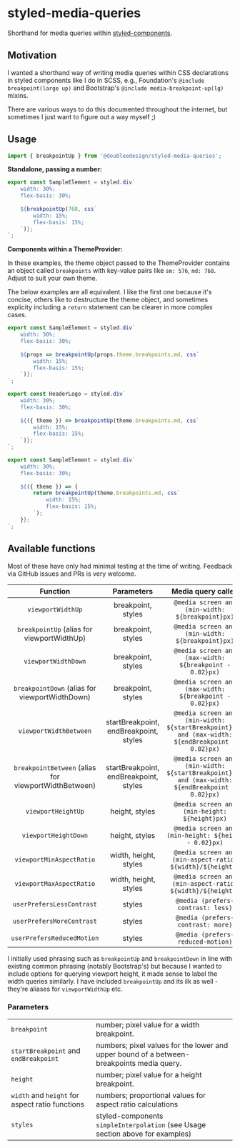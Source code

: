 # styled-media-queries

Shorthand for media queries within [styled-components](https://styled-components.com/).

## Motivation

I wanted a shorthand way of writing media queries within CSS declarations in styled components like I do in SCSS, e.g., Foundation's `@include breakpoint(large up)` and Bootstrap's `@include media-breakpoint-up(lg)` mixins.

There are various ways to do this documented throughout the internet, but sometimes I just want to figure out a way myself ;) 

## Usage

```javascript
import { breakpointUp } from '@doubleedesign/styled-media-queries';
```

**Standalone, passing a number:**
```javascript
export const SampleElement = styled.div`
    width: 30%;
    flex-basis: 30%;
    
    ${breakpointUp(768, css`
        width: 15%;
        flex-basis: 15%;
    `)};
`;
```

**Components within a ThemeProvider:**

In these examples, the theme object passed to the ThemeProvider contains an object called `breakpoints` with key-value pairs like `sm: 576`, `md: 768`. Adjust to suit your own theme.

The below examples are all equivalent. I like the first one because it's concise, others like to destructure the theme object, and sometimes explicity including a `return` statement can be clearer in more complex cases.

```javascript
export const SampleElement = styled.div`
    width: 30%;
    flex-basis: 30%;
    
    ${props => breakpointUp(props.theme.breakpoints.md, css`
        width: 15%;
        flex-basis: 15%;
    `)};
`;
```
```javascript
export const HeaderLogo = styled.div`
    width: 30%;
    flex-basis: 30%;
    
    ${({ theme }) => breakpointUp(theme.breakpoints.md, css`
        width: 15%;
        flex-basis: 15%;
    `)};
`;
```
```javascript
export const SampleElement = styled.div`
    width: 30%;
    flex-basis: 30%;
    
    ${({ theme }) => {
        return breakpointUp(theme.breakpoints.md, css`
            width: 15%;
            flex-basis: 15%;
        `);
    }};
`;
```

## Available functions

Most of these have only had minimal testing at the time of writing. Feedback via GitHub issues and PRs is very welcome.

|                       Function                       |               Parameters               |                                        Media query called                                        |
|:----------------------------------------------------:|:--------------------------------------:|:------------------------------------------------------------------------------------------------:|
|                  `viewportWidthUp`                   |           breakpoint, styles           |                         `@media screen and (min-width: ${breakpoint}px)`                         |
|      `breakpointUp` (alias for viewportWidthUp)      |           breakpoint, styles           |                         `@media screen and (min-width: ${breakpoint}px)`                         |
|                 `viewportWidthDown`                  |           breakpoint, styles           |                     `@media screen and (max-width: ${breakpoint - 0.02}px)`                      |
|    `breakpointDown` (alias for viewportWidthDown)    |           breakpoint, styles           |                     `@media screen and (max-width: ${breakpoint - 0.02}px)`                      |
|                `viewportWidthBetween`                | startBreakpoint, endBreakpoint, styles | `@media screen and (min-width: ${startBreakpoint}px) and (max-width: ${endBreakpoint - 0.02}px)` |
| `breakpointBetween` (alias for viewportWidthBetween) | startBreakpoint, endBreakpoint, styles | `@media screen and (min-width: ${startBreakpoint}px) and (max-width: ${endBreakpoint - 0.02}px)` |
|                  `viewportHeightUp`                  |             height, styles             |                          `@media screen and (min-height: ${height}px)`                           |
|                 `viewportHeightDown`                 |             height, styles             |                       `@media screen and (min-height: ${height - 0.02}px)`                       |
|               `viewportMinAspectRatio`               |         width, height, styles          |                    `@media screen and (min-aspect-ratio: ${width}/${height})`                    |
|               `viewportMaxAspectRatio`               |         width, height, styles          |                    `@media screen and (min-aspect-ratio: ${width}/${height})`                    |
|              `userPrefersLessContrast`               |                 styles                 |                                `@media (prefers-contrast: less)`                                 |
|              `userPrefersMoreContrast`               |                 styles                 |                                `@media (prefers-contrast: more)`                                 |
|              `userPrefersReducedMotion`              |                 styles                 |                                `@media (prefers-reduced-motion)`                                 |


I initially used phrasing such as `breakpointUp` and `breakpointDown` in line with existing common phrasing (notably Bootstrap's) but because I wanted to include options for querying viewport height, it made sense to label the width queries similarly. I have included `breakpointUp` and its ilk as well - they're aliases for `viewportWidthUp` etc. 

### Parameters

|                                                 |                                                                                           |
|-------------------------------------------------|-------------------------------------------------------------------------------------------|
| `breakpoint`                                    | number; pixel value for a width breakpoint.                                               |
| `startBreakpoint` and `endBreakpoint`           | numbers; pixel values for the lower and upper bound of a between-breakpoints media query. |
| `height`                                        | number; pixel value for a height breakpoint.                                              |
| `width` and `height` for aspect ratio functions | numbers; proportional values for aspect ratio calculations                                |
| `styles`                                        | styled-components `simpleInterpolation` (see Usage section above for examples)            |
